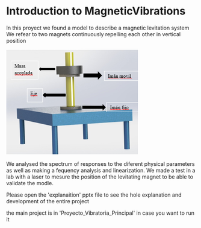 # Introduction to MagneticVibrations

In this proyect we found a model to describe a magnetic levitation system
We refear to two magnets continuously repelling each other in vertical position 

![](enidi_imagen1.PNG)

We analysed the spectrum of responses to the diferent physical parameters as well as making a fequency analysis and linearization. We made a test in a lab with a laser to mesure the position of the levitating magnet to be able to validate the modle.


Please open the 'explanaition' pptx file to see the hole explanation and development of the entire project


the main project is in 'Proyecto_Vibratoria_Principal' in case you want to run it
